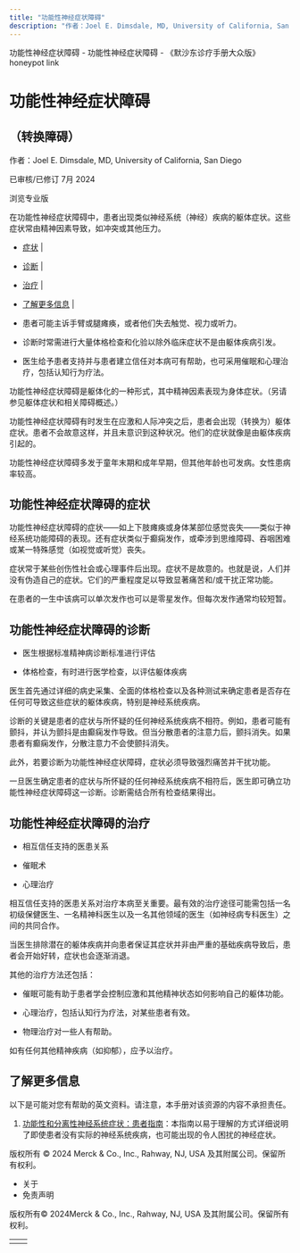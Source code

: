 ```yaml
---
title: "功能性神经症状障碍"
description: "作者：Joel E. Dimsdale, MD, University of California, San Diego"
---
```


﻿功能性神经症状障碍 \- 功能性神经症状障碍 \- 《默沙东诊疗手册大众版》 honeypot link

# 功能性神经症状障碍

## （转换障碍）

作者：Joel E. Dimsdale, MD, University of California, San Diego

已审核/已修订 7月 2024

浏览专业版

在功能性神经症状障碍中，患者出现类似神经系统（神经）疾病的躯体症状。这些症状常由精神因素导致，如冲突或其他压力。

- [症状](#症状_v11650627_zh) \|
- [诊断](#诊断_v11650632_zh) \|
- [治疗](#治疗_v11650636_zh) \|
- [了解更多信息](#了解更多信息_v44496345_zh) \|

- 患者可能主诉手臂或腿瘫痪，或者他们失去触觉、视力或听力。

- 诊断时常需进行大量体格检查和化验以除外临床症状不是由躯体疾病引发。

- 医生给予患者支持并与患者建立信任对本病可有帮助，也可采用催眠和心理治疗，包括认知行为疗法。


功能性神经症状障碍是躯体化的一种形式，其中精神因素表现为身体症状。（另请参见躯体症状和相关障碍概述。）

功能性神经症状障碍有时发生在应激和人际冲突之后，患者会出现（转换为）躯体症状。患者不会故意这样，并且未意识到这种状况。他们的症状就像是由躯体疾病引起的。

功能性神经症状障碍多发于童年末期和成年早期，但其他年龄也可发病。女性患病率较高。

## 功能性神经症状障碍的症状

功能性神经症状障碍的症状——如上下肢瘫痪或身体某部位感觉丧失——类似于神经系统功能障碍的表现。还有症状类似于癫痫发作，或牵涉到思维障碍、吞咽困难或某一特殊感觉（如视觉或听觉）丧失。

症状常于某些创伤性社会或心理事件后出现。症状不是故意的。也就是说，人们并没有伪造自己的症状。它们的严重程度足以导致显著痛苦和/或干扰正常功能。

在患者的一生中该病可以单次发作也可以是零星发作。但每次发作通常均较短暂。

## 功能性神经症状障碍的诊断

- 医生根据标准精神病诊断标准进行评估

- 体格检查，有时进行医学检查，以评估躯体疾病


医生首先通过详细的病史采集、全面的体格检查以及各种测试来确定患者是否存在任何可导致这些症状的躯体疾病，特别是神经系统疾病。

诊断的关键是患者的症状与所怀疑的任何神经系统疾病不相符。例如，患者可能有颤抖，并认为颤抖是由癫痫发作导致。但当分散患者的注意力后，颤抖消失。如果患者有癫痫发作，分散注意力不会使颤抖消失。

此外，若要诊断为功能性神经症状障碍，症状必须导致强烈痛苦并干扰功能。

一旦医生确定患者的症状与所怀疑的任何神经系统疾病不相符后，医生即可确立功能性神经症状障碍这一诊断。诊断需结合所有检查结果得出。

## 功能性神经症状障碍的治疗

- 相互信任支持的医患关系

- 催眠术

- 心理治疗


相互信任支持的医患关系对治疗本病至关重要。最有效的治疗途径可能需包括一名初级保健医生、一名精神科医生以及一名其他领域的医生（如神经病专科医生）之间的共同合作。

当医生排除潜在的躯体疾病并向患者保证其症状并非由严重的基础疾病导致后，患者会开始好转，症状也会逐渐消退。

其他的治疗方法还包括：

- 催眠可能有助于患者学会控制应激和其他精神状态如何影响自己的躯体功能。

- 心理治疗，包括认知行为疗法，对某些患者有效。

- 物理治疗对一些人有帮助。


如有任何其他精神疾病（如抑郁），应予以治疗。

## 了解更多信息

以下是可能对您有帮助的英文资料。请注意，本手册对该资源的内容不承担责任。

1. [功能性和分离性神经系统症状：患者指南](http://www.neurosymptoms.org/)：本指南以易于理解的方式详细说明了即使患者没有实际的神经系统疾病，也可能出现的令人困扰的神经症状。




版权所有 © 2024
Merck & Co., Inc., Rahway, NJ, USA 及其附属公司。保留所有权利。

- 关于
- 免责声明

版权所有© 2024Merck & Co., Inc., Rahway, NJ, USA 及其附属公司。保留所有权利。

|     |     |
| --- | --- |
|  |  |